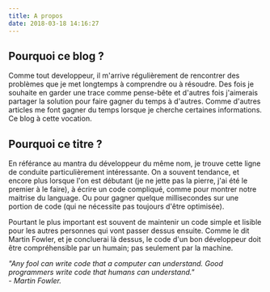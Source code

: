 ```yaml
---
title: A propos
date: 2018-03-18 14:16:27
---
```

## Pourquoi ce blog ?
Comme tout developpeur, il m'arrive régulièrement de rencontrer des problèmes que je met longtemps à comprendre ou à résoudre. Des fois je souhaite en garder une trace comme pense-bête et d'autres fois j'aimerais partager la solution pour faire gagner du temps à d'autres. Comme d'autres articles me font gagner du temps lorsque je cherche certaines informations. Ce blog à cette vocation.

## Pourquoi ce titre ?
En référance au mantra du développeur du même nom, je trouve cette ligne de conduite particulièrement intéressante. On a souvent tendance, et encore plus lorsque l'on est débutant (je ne jette pas la pierre, j'ai été le premier à le faire), à écrire un code compliqué, comme pour montrer notre maitrise du language. Ou pour gagner quelque millisecondes sur une portion de code (qui ne nécessite pas toujours d'être optimisée).  
  
Pourtant le plus important est souvent de maintenir un code simple et lisible pour les autres personnes qui vont passer dessus ensuite. Comme le dit Martin Fowler, et je concluerai là dessus, le code d'un bon développeur doit être compréhensible par un humain; pas seulement par la machine.

*"Any fool can write code that a computer can understand. Good programmers write code that humans can understand."  
 \- Martin Fowler.*